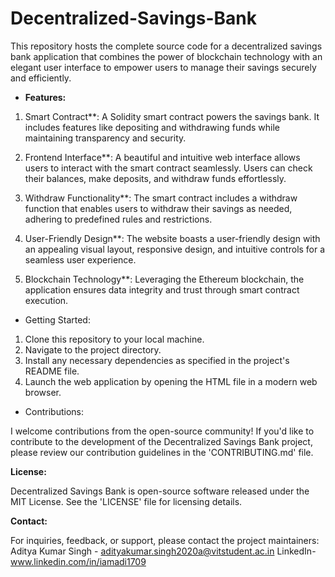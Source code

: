 # Decentralized-Savings-Bank
This repository hosts the complete source code for a decentralized savings bank application that combines the power of blockchain technology with an elegant user interface to empower users to manage their savings securely and efficiently.

- **Features:**

1. Smart Contract**: A Solidity smart contract powers the savings bank. It includes features like depositing and withdrawing funds while maintaining transparency and security.

2. Frontend Interface**: A beautiful and intuitive web interface allows users to interact with the smart contract seamlessly. Users can check their balances, make deposits, and withdraw funds effortlessly.

3. Withdraw Functionality**: The smart contract includes a withdraw function that enables users to withdraw their savings as needed, adhering to predefined rules and restrictions.

4. User-Friendly Design**: The website boasts a user-friendly design with an appealing visual layout, responsive design, and intuitive controls for a seamless user experience.

5. Blockchain Technology**: Leveraging the Ethereum blockchain, the application ensures data integrity and trust through smart contract execution.

- Getting Started:

1. Clone this repository to your local machine.
2. Navigate to the project directory.
3. Install any necessary dependencies as specified in the project's README file.
4. Launch the web application by opening the HTML file in a modern web browser.

- Contributions:

I welcome contributions from the open-source community! If you'd like to contribute to the development of the Decentralized Savings Bank project, please review our contribution guidelines in the 'CONTRIBUTING.md' file.

**License:**

Decentralized Savings Bank is open-source software released under the MIT License. See the 'LICENSE' file for licensing details.

**Contact:**

For inquiries, feedback, or support, please contact the project maintainers:
Aditya Kumar Singh - adityakumar.singh2020a@vitstudent.ac.in
LinkedIn- www.linkedin.com/in/iamadi1709


